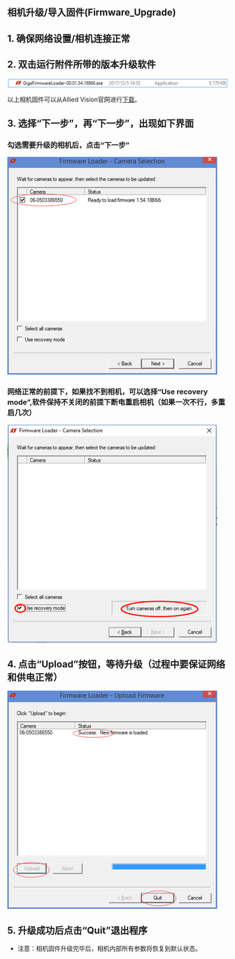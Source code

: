 相机升级/导入固件(Firmware_Upgrade)
---

## 1. 确保网络设置/相机连接正常

## 2. 双击运行附件所带的版本升级软件
![GitHub](fw1.png "GitHub,Social Coding")  

以上相机固件可以从Allied Vision官网进行[下载](http://china.alliedvision.com/cn/%E6%8A%80%E6%9C%AF%E6%94%AF%E6%8C%81/%E5%9B%BA%E4%BB%B6%E4%B8%8B%E8%BD%BD.html)。

## 3. 选择“下一步”，再“下一步”，出现如下界面

### 勾选需要升级的相机后，点击“下一步”
![GitHub](fw2.png "GitHub,Social Coding")

### 网络正常的前提下，如果找不到相机，可以选择“Use recovery mode”,软件保持不关闭的前提下断电重启相机（如果一次不行，多重启几次）
![GitHub](fw4.png "GitHub,Social Coding")

## 4. 点击“Upload”按钮，等待升级（过程中要保证网络和供电正常）
![GitHub](fw3.png "GitHub,Social Coding")

## 5. 升级成功后点击“Quit”退出程序

* 注意：相机固件升级完毕后，相机内部所有参数将恢复到默认状态。
